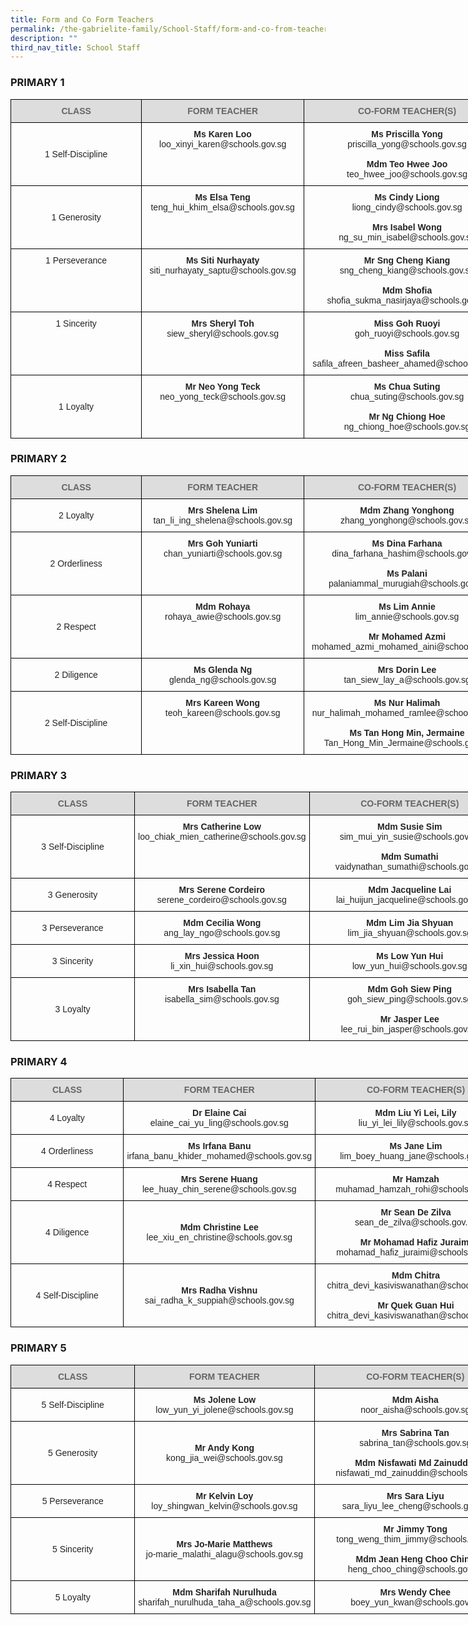 ```yaml
---
title: Form and Co Form Teachers
permalink: /the-gabrielite-family/School-Staff/form-and-co-from-teachers/
description: ""
third_nav_title: School Staff
---
```

### PRIMARY 1


<style type="text/css">
.tg  {border-collapse:collapse;border-spacing:0;margin:0px auto;}
.tg td{border-color:black;border-style:solid;border-width:1px;font-family:Arial, sans-serif;font-size:14px;
  overflow:hidden;padding:10px 5px;word-break:normal;}
.tg th{border-color:black;border-style:solid;border-width:1px;font-family:Arial, sans-serif;font-size:14px;
  font-weight:normal;overflow:hidden;padding:10px 5px;word-break:normal;}
.tg .tg-ku8i{color:#232323;text-align:center;vertical-align:top}
.tg .tg-tv7y{color:#232323;text-align:center;vertical-align:middle}
.tg .tg-feqv{background-color:#DDD;color:#666;font-weight:bold;text-align:center;vertical-align:middle}
</style>
<table class="tg" style="undefined;table-layout: fixed; width: 800px">
<colgroup>
<col style="width: 210px">
<col style="width: 260px">
<col style="width: 330px">
</colgroup>
<tbody>
  <tr>
    <td class="tg-feqv"><span style="color:#666;background-color:#DDD">CLASS</span></td>
    <td class="tg-feqv"><span style="color:#666;background-color:#DDD">FORM TEACHER</span></td>
    <td class="tg-feqv"><span style="color:#666;background-color:#DDD">CO-FORM TEACHER(S)</span></td>
  </tr>
  <tr>
    <td class="tg-tv7y">1 Self-Discipline</td>
    <td class="tg-ku8i"><span style="font-weight:bold">Ms Karen Loo</span><br>loo_xinyi_karen@schools.gov.sg </td>
    <td class="tg-ku8i"><span style="font-weight:bold">Ms Priscilla Yong</span><br>priscilla_yong@schools.gov.sg<br><br><span style="font-weight:bold">Mdm Teo Hwee Joo</span><br>teo_hwee_joo@schools.gov.sg</td>
  </tr>
  <tr>
    <td class="tg-tv7y">1 Generosity<br></td>
    <td class="tg-ku8i"><span style="font-weight:bold">Ms Elsa Teng</span><br>teng_hui_khim_elsa@schools.gov.sg </td>
    <td class="tg-ku8i"><span style="font-weight:bold">Ms Cindy Liong</span><br>liong_cindy@schools.gov.sg<br><br><span style="font-weight:bold">Mrs Isabel Wong</span><br>ng_su_min_isabel@schools.gov.sg</td>
  </tr>
  <tr>
    <td class="tg-ku8i"> 1 Perseverance<br><br></td>
    <td class="tg-ku8i"><span style="font-weight:bold">Ms Siti Nurhayaty</span><br>siti_nurhayaty_saptu@schools.gov.sg</td>
    <td class="tg-ku8i"><span style="font-weight:bold">Mr Sng Cheng Kiang</span><br>sng_cheng_kiang@schools.gov.sg<br><br><span style="font-weight:bold">Mdm Shofia </span><br>shofia_sukma_nasirjaya@schools.gov.sg</td>
  </tr>
  <tr>
    <td class="tg-ku8i"> 1 Sincerity<br><br></td>
    <td class="tg-ku8i"><span style="font-weight:bold">Mrs Sheryl Toh</span><br>siew_sheryl@schools.gov.sg</td>
    <td class="tg-ku8i"><span style="font-weight:bold">Miss Goh Ruoyi</span><br>goh_ruoyi@schools.gov.sg<br><br><span style="font-weight:bold">Miss Safila</span><br>safila_afreen_basheer_ahamed@schools.gov.sg</td>
  </tr>
  <tr>
    <td class="tg-tv7y"> <br>1 Loyalty<br><br></td>
    <td class="tg-ku8i"><span style="font-weight:bold">Mr Neo Yong Teck </span><br>neo_yong_teck@schools.gov.sg</td>
    <td class="tg-ku8i"><span style="font-weight:bold">Ms Chua Suting</span><br>chua_suting@schools.gov.sg<br><br><span style="font-weight:bold">Mr Ng Chiong Hoe</span><br>ng_chiong_hoe@schools.gov.sg</td>
  </tr>
</tbody>
</table>

### PRIMARY 2

<style type="text/css">
.tg  {border-collapse:collapse;border-spacing:0;margin:0px auto;}
.tg td{border-color:black;border-style:solid;border-width:1px;font-family:Arial, sans-serif;font-size:14px;
  overflow:hidden;padding:10px 5px;word-break:normal;}
.tg th{border-color:black;border-style:solid;border-width:1px;font-family:Arial, sans-serif;font-size:14px;
  font-weight:normal;overflow:hidden;padding:10px 5px;word-break:normal;}
.tg .tg-ku8i{color:#232323;text-align:center;vertical-align:top}
.tg .tg-tv7y{color:#232323;text-align:center;vertical-align:middle}
.tg .tg-feqv{background-color:#DDD;color:#666;font-weight:bold;text-align:center;vertical-align:middle}
</style>
<table class="tg" style="undefined;table-layout: fixed; width: 800px">
<colgroup>
<col style="width: 210px">
<col style="width: 260px">
<col style="width: 330px">
</colgroup>
<tbody>
  <tr>
    <td class="tg-feqv"><span style="color:#666;background-color:#DDD">CLASS</span></td>
    <td class="tg-feqv"><span style="color:#666;background-color:#DDD">FORM TEACHER</span></td>
    <td class="tg-feqv"><span style="color:#666;background-color:#DDD">CO-FORM TEACHER(S)</span></td>
  </tr>
  <tr>
    <td class="tg-tv7y">2 Loyalty<br></td>
    <td class="tg-ku8i"><span style="font-weight:bold">Mrs Shelena Lim </span><br>tan_li_ing_shelena@schools.gov.sg</td>
    <td class="tg-ku8i"><span style="font-weight:bold">Mdm Zhang Yonghong</span><br>zhang_yonghong@schools.gov.sg</td>
  </tr>
  <tr>
    <td class="tg-tv7y">2 Orderliness<br></td>
    <td class="tg-ku8i"><span style="font-weight:bold">Mrs Goh Yuniarti</span><br>chan_yuniarti@schools.gov.sg</td>
    <td class="tg-ku8i"><span style="font-weight:bold">Ms Dina Farhana</span><br>dina_farhana_hashim@schools.gov.sg<br><br><span style="font-weight:bold">Ms Palani</span><br>palaniammal_murugiah@schools.gov.sg</td>
  </tr>
  <tr>
    <td class="tg-tv7y">2 Respect<br></td>
    <td class="tg-ku8i"><span style="font-weight:bold">Mdm Rohaya </span><br>rohaya_awie@schools.gov.sg</td>
    <td class="tg-ku8i"><span style="font-weight:bold">Ms Lim Annie</span><br>lim_annie@schools.gov.sg<br><br><span style="font-weight:bold">Mr Mohamed Azmi</span><br>mohamed_azmi_mohamed_aini@schools.gov.sg</td>
  </tr>
  <tr>
    <td class="tg-tv7y">2 Diligence<br></td>
    <td class="tg-ku8i"><span style="font-weight:bold">Ms Glenda Ng </span><br>glenda_ng@schools.gov.sg</td>
    <td class="tg-ku8i"><span style="font-weight:bold">Mrs Dorin Lee </span><br>tan_siew_lay_a@schools.gov.sg</td>
  </tr>
  <tr>
    <td class="tg-tv7y"> 2 Self-Discipline<br></td>
    <td class="tg-ku8i"><span style="font-weight:bold">Mrs Kareen Wong</span><br>teoh_kareen@schools.gov.sg</td>
    <td class="tg-ku8i"><span style="font-weight:bold">Ms Nur Halimah</span><br>nur_halimah_mohamed_ramlee@schools.gov.sg<br><br><span style="font-weight:bold">Ms Tan Hong Min, Jermaine</span><br>Tan_Hong_Min_Jermaine@schools.gov.sg</td>
  </tr>
</tbody>
</table>

### PRIMARY 3

<style type="text/css">
.tg  {border-collapse:collapse;border-spacing:0;margin:0px auto;}
.tg td{border-color:black;border-style:solid;border-width:1px;font-family:Arial, sans-serif;font-size:14px;
  overflow:hidden;padding:10px 5px;word-break:normal;}
.tg th{border-color:black;border-style:solid;border-width:1px;font-family:Arial, sans-serif;font-size:14px;
  font-weight:normal;overflow:hidden;padding:10px 5px;word-break:normal;}
.tg .tg-ku8i{color:#232323;text-align:center;vertical-align:top}
.tg .tg-tv7y{color:#232323;text-align:center;vertical-align:middle}
.tg .tg-feqv{background-color:#DDD;color:#666;font-weight:bold;text-align:center;vertical-align:middle}
</style>
<table class="tg" style="undefined;table-layout: fixed; width: 800px">
<colgroup>
<col style="width: 210px">
<col style="width: 260px">
<col style="width: 330px">
</colgroup>
<tbody>
  <tr>
    <td class="tg-feqv"><span style="color:#666;background-color:#DDD">CLASS</span></td>
    <td class="tg-feqv"><span style="color:#666;background-color:#DDD">FORM TEACHER</span></td>
    <td class="tg-feqv"><span style="color:#666;background-color:#DDD">CO-FORM TEACHER(S)</span></td>
  </tr>
  <tr>
    <td class="tg-tv7y">3 Self-Discipline<br></td>
    <td class="tg-ku8i"><span style="font-weight:bold">Mrs Catherine Low</span><br>loo_chiak_mien_catherine@schools.gov.sg</td>
    <td class="tg-ku8i"><span style="font-weight:bold">Mdm Susie Sim</span><br> sim_mui_yin_susie@schools.gov.sg<br><br><span style="font-weight:bold">Mdm Sumathi</span><br>vaidynathan_sumathi@schools.gov.sg</td>
  </tr>
  <tr>
    <td class="tg-tv7y">3 Generosity<br></td>
    <td class="tg-ku8i"><span style="font-weight:bold">Mrs Serene Cordeiro</span><br>serene_cordeiro@schools.gov.sg</td>
    <td class="tg-ku8i"><span style="font-weight:bold">Mdm Jacqueline Lai</span><br>lai_huijun_jacqueline@schools.gov.sg </td>
  </tr>
  <tr>
    <td class="tg-tv7y">3 Perseverance<br></td>
    <td class="tg-ku8i"><span style="font-weight:bold">Mdm Cecilia Wong</span><br> ang_lay_ngo@schools.gov.sg</td>
    <td class="tg-ku8i"><span style="font-weight:bold">Mdm Lim Jia Shyuan </span><br>lim_jia_shyuan@schools.gov.sg</td>
  </tr>
  <tr>
    <td class="tg-tv7y"> 3 Sincerity<br></td>
    <td class="tg-ku8i"><span style="font-weight:bold">Mrs Jessica Hoon</span><br>li_xin_hui@schools.gov.sg</td>
    <td class="tg-ku8i"><span style="font-weight:bold">Ms Low Yun Hui</span><br> low_yun_hui@schools.gov.sg</td>
  </tr>
  <tr>
    <td class="tg-tv7y"> 3 Loyalty<br></td>
    <td class="tg-ku8i"><span style="font-weight:bold">Mrs Isabella Tan</span><br>isabella_sim@schools.gov.sg</td>
    <td class="tg-ku8i"><span style="font-weight:bold">Mdm Goh Siew Ping</span><br>goh_siew_ping@schools.gov.sg<br><br><span style="font-weight:bold">Mr Jasper Lee</span><br>lee_rui_bin_jasper@schools.gov.sg</td>
  </tr>
</tbody>
</table>

### PRIMARY 4

<style type="text/css">
.tg  {border-collapse:collapse;border-spacing:0;margin:0px auto;}
.tg td{border-color:black;border-style:solid;border-width:1px;font-family:Arial, sans-serif;font-size:14px;
  overflow:hidden;padding:10px 5px;word-break:normal;}
.tg th{border-color:black;border-style:solid;border-width:1px;font-family:Arial, sans-serif;font-size:14px;
  font-weight:normal;overflow:hidden;padding:10px 5px;word-break:normal;}
.tg .tg-ku8i{color:#232323;text-align:center;vertical-align:top}
.tg .tg-tv7y{color:#232323;text-align:center;vertical-align:middle}
.tg .tg-feqv{background-color:#DDD;color:#666;font-weight:bold;text-align:center;vertical-align:middle}
</style>
<table class="tg" style="undefined;table-layout: fixed; width: 810px">
<colgroup>
<col style="width: 210px">
<col style="width: 270px">
<col style="width: 330px">
</colgroup>
<tbody>
  <tr>
    <td class="tg-feqv"><span style="color:#666;background-color:#DDD">CLASS </span></td>
    <td class="tg-feqv"><span style="color:#666;background-color:#DDD">FORM TEACHER</span></td>
    <td class="tg-feqv"><span style="color:#666;background-color:#DDD">CO-FORM TEACHER(S)</span></td>
  </tr>
  <tr>
    <td class="tg-tv7y">4 Loyalty<br></td>
    <td class="tg-tv7y"><span style="font-weight:bold">Dr Elaine Cai</span><br>elaine_cai_yu_ling@schools.gov.sg </td>
    <td class="tg-ku8i"><span style="font-weight:bold">Mdm Liu Yi Lei, Lily</span><br>liu_yi_lei_lily@schools.gov.sg</td>
  </tr>
  <tr>
    <td class="tg-tv7y"> 4 Orderliness</td>
    <td class="tg-tv7y"><span style="font-weight:bold">Ms Irfana Banu </span><br>irfana_banu_khider_mohamed@schools.gov.sg</td>
    <td class="tg-ku8i"><span style="font-weight:bold">Ms Jane Lim</span><br>lim_boey_huang_jane@schools.gov.sg</td>
  </tr>
  <tr>
    <td class="tg-tv7y">4 Respect<br></td>
    <td class="tg-tv7y"><span style="font-weight:bold">Mrs Serene Huang</span><br>lee_huay_chin_serene@schools.gov.sg</td>
    <td class="tg-ku8i"><span style="font-weight:bold">Mr Hamzah</span><br>muhamad_hamzah_rohi@schools.gov.sg</td>
  </tr>
  <tr>
    <td class="tg-tv7y">4 Diligence<br></td>
    <td class="tg-tv7y"><span style="font-weight:bold">Mdm Christine Lee</span><br>lee_xiu_en_christine@schools.gov.sg</td>
    <td class="tg-ku8i"><span style="font-weight:bold">Mr Sean De Zilva</span><br>sean_de_zilva@schools.gov.sg<br><br><span style="font-weight:bold">Mr Mohamad Hafiz Juraimi</span><br>mohamad_hafiz_juraimi@schools.gov.sg</td>
  </tr>
  <tr>
    <td class="tg-tv7y">4 Self-Discipline<br></td>
    <td class="tg-tv7y"><span style="font-weight:bold">Mrs Radha Vishnu</span><br>sai_radha_k_suppiah@schools.gov.sg</td>
    <td class="tg-ku8i"><span style="font-weight:bold">Mdm Chitra</span><br>chitra_devi_kasiviswanathan@schools.gov.sg<br><br><span style="font-weight:bold">Mr Quek Guan Hui</span><br>chitra_devi_kasiviswanathan@schools.gov.sg</td>
  </tr>
</tbody>
</table>

### PRIMARY 5

<style type="text/css">
.tg  {border-collapse:collapse;border-spacing:0;margin:0px auto;}
.tg td{border-color:black;border-style:solid;border-width:1px;font-family:Arial, sans-serif;font-size:14px;
  overflow:hidden;padding:10px 5px;word-break:normal;}
.tg th{border-color:black;border-style:solid;border-width:1px;font-family:Arial, sans-serif;font-size:14px;
  font-weight:normal;overflow:hidden;padding:10px 5px;word-break:normal;}
.tg .tg-ku8i{color:#232323;text-align:center;vertical-align:top}
.tg .tg-tv7y{color:#232323;text-align:center;vertical-align:middle}
.tg .tg-feqv{background-color:#DDD;color:#666;font-weight:bold;text-align:center;vertical-align:middle}
</style>
<table class="tg" style="undefined;table-layout: fixed; width: 810px">
<colgroup>
<col style="width: 210px">
<col style="width: 270px">
<col style="width: 330px">
</colgroup>
<tbody>
  <tr>
    <td class="tg-feqv"><span style="color:#666;background-color:#DDD">CLASS</span></td>
    <td class="tg-feqv"><span style="color:#666;background-color:#DDD">FORM TEACHER</span></td>
    <td class="tg-feqv"><span style="color:#666;background-color:#DDD">CO-FORM TEACHER(S)</span></td>
  </tr>
  <tr>
    <td class="tg-tv7y"> 5 Self-Discipline <br></td>
    <td class="tg-ku8i"><span style="font-weight:bold">Ms Jolene Low</span><br>low_yun_yi_jolene@schools.gov.sg</td>
    <td class="tg-ku8i"><span style="font-weight:bold">Mdm Aisha</span><br>noor_aisha@schools.gov.sg</td>
  </tr>
  <tr>
    <td class="tg-tv7y"> 5 Generosity</td>
    <td class="tg-tv7y"><span style="font-weight:bold">Mr Andy Kong</span><br>kong_jia_wei@schools.gov.sg</td>
    <td class="tg-ku8i"><span style="font-weight:bold">Mrs Sabrina Tan </span><br>sabrina_tan@schools.gov.sg<br><br><span style="font-weight:bold">Mdm Nisfawati Md Zainuddin</span><br>nisfawati_md_zainuddin@schools.gov.sg</td>
  </tr>
  <tr>
    <td class="tg-tv7y"> 5 Perseverance</td>
    <td class="tg-tv7y"><span style="font-weight:bold">Mr Kelvin Loy</span><br>loy_shingwan_kelvin@schools.gov.sg</td>
    <td class="tg-ku8i"><span style="font-weight:bold">Mrs Sara Liyu</span><br> sara_liyu_lee_cheng@schools.gov.sg</td>
  </tr>
  <tr>
    <td class="tg-tv7y"> 5 Sincerity<br></td>
    <td class="tg-tv7y"><span style="font-weight:bold">Mrs Jo-Marie Matthews</span><br>jo-marie_malathi_alagu@schools.gov.sg</td>
    <td class="tg-ku8i"><span style="font-weight:bold">Mr Jimmy Tong</span><br>tong_weng_thim_jimmy@schools.gov.sg<br><br><span style="font-weight:bold">Mdm Jean Heng Choo Ching</span> <br>heng_choo_ching@schools.gov.sg<br></td>
  </tr>
  <tr>
    <td class="tg-tv7y"> 5 Loyalty</td>
    <td class="tg-ku8i"><span style="font-weight:bold">Mdm Sharifah Nurulhuda</span><br>sharifah_nurulhuda_taha_a@schools.gov.sg</td>
    <td class="tg-ku8i"><span style="font-weight:bold">Mrs Wendy Chee </span><br>boey_yun_kwan@schools.gov.sg</td>
  </tr>
</tbody>
</table>